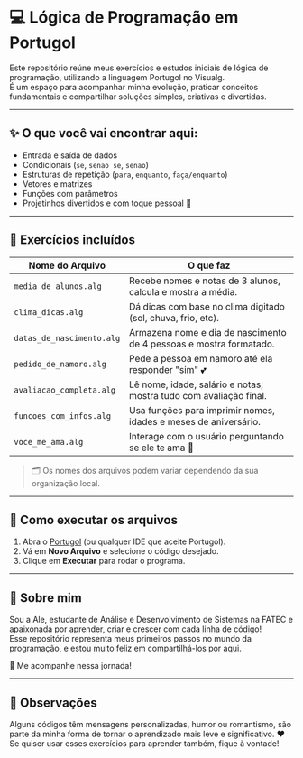 # 💻 Lógica de Programação em Portugol

Este repositório reúne meus exercícios e estudos iniciais de lógica de programação, utilizando a linguagem Portugol no Visualg.  
É um espaço para acompanhar minha evolução, praticar conceitos fundamentais e compartilhar soluções simples, criativas e divertidas.

---

## ✨ O que você vai encontrar aqui:

- Entrada e saída de dados
- Condicionais (`se`, `senao se`, `senao`)
- Estruturas de repetição (`para`, `enquanto`, `faça/enquanto`)
- Vetores e matrizes
- Funções com parâmetros
- Projetinhos divertidos e com toque pessoal 💖

---

## 🧠 Exercícios incluídos

| Nome do Arquivo                 | O que faz                                                                 |
|---------------------------------|---------------------------------------------------------------------------|
| `media_de_alunos.alg`           | Recebe nomes e notas de 3 alunos, calcula e mostra a média.              |
| `clima_dicas.alg`               | Dá dicas com base no clima digitado (sol, chuva, frio, etc).             |
| `datas_de_nascimento.alg`       | Armazena nome e dia de nascimento de 4 pessoas e mostra formatado.       |
| `pedido_de_namoro.alg`          | Pede a pessoa em namoro até ela responder "sim" 💕                        |
| `avaliacao_completa.alg`        | Lê nome, idade, salário e notas; mostra tudo com avaliação final.        |
| `funcoes_com_infos.alg`         | Usa funções para imprimir nomes, idades e meses de aniversário.          |
| `voce_me_ama.alg`               | Interage com o usuário perguntando se ele te ama 💌                      |

> 🗂 Os nomes dos arquivos podem variar dependendo da sua organização local.

---

## 🔧 Como executar os arquivos

1. Abra o [Portugol](https://portugol.dev/) (ou qualquer IDE que aceite Portugol).
2. Vá em **Novo Arquivo** e selecione o código desejado.
3. Clique em **Executar** para rodar o programa.

---

## 🌱 Sobre mim

Sou a Ale, estudante de Análise e Desenvolvimento de Sistemas na FATEC e apaixonada por aprender, criar e crescer com cada linha de código!  
Esse repositório representa meus primeiros passos no mundo da programação, e estou muito feliz em compartilhá-los por aqui.  

💌 Me acompanhe nessa jornada!

---

## 📌 Observações

Alguns códigos têm mensagens personalizadas, humor ou romantismo, são parte da minha forma de tornar o aprendizado mais leve e significativo. ❤️  
Se quiser usar esses exercícios para aprender também, fique à vontade!

